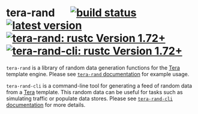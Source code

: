 # tera-rand &emsp; [![build status]][actions] [![latest version]][crates.io] [![tera-rand: rustc Version 1.72+]][rust 1.72] [![tera-rand-cli: rustc Version 1.72+]][rust 1.72]
`tera-rand` is a library of random data generation functions for the [Tera] template engine. Please see [`tera-rand` 
documentation] for example usage.

`tera-rand-cli` is a command-line tool for generating a feed of random data from a [Tera] template. This random data 
can be useful for tasks such as simulating traffic or populate data stores. Please see [`tera-rand-cli` documentation] 
for more details.

[build status]: https://img.shields.io/github/actions/workflow/status/philosobyte/tera-rand/ci.yml?branch=main
[actions]: https://github.com/philosobyte/tera-rand/actions?query=branch%3Amain
[latest version]: https://img.shields.io/crates/v/tera_rand.svg
[crates.io]: https://crates.io/crates/tera-rand

[Tera]: https://github.com/Keats/tera
[tera-rand: rustc Version 1.72+]: https://img.shields.io/badge/tera-rand-rustc-1.72+-lightgray.svg
[tera-rand-cli: rustc Version 1.72+]: https://img.shields.io/badge/tera-rand-cli-rustc-1.72+-lightgray.svg
[rust 1.72]: https://blog.rust-lang.org/2023/08/24/Rust-1.72.0.html
[`tera-rand` documentation]: https://docs.rs/tera-rand
[`tera-rand-cli` documentation]: https://docs.rs/tera-rand-cli
